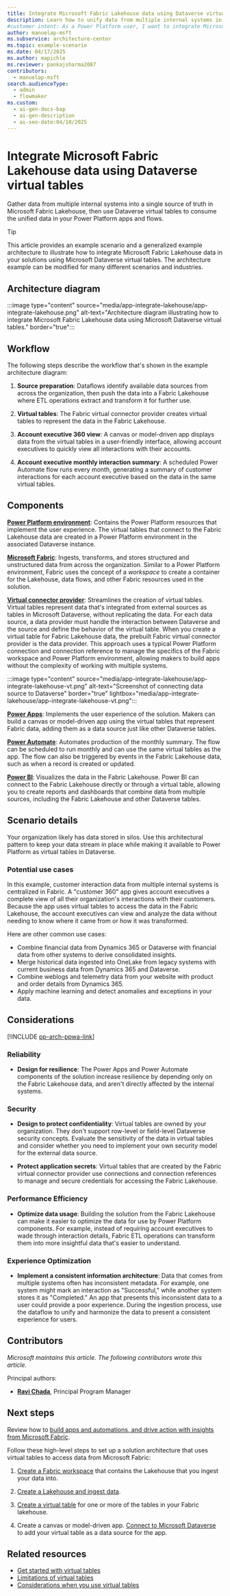 ```yaml
---
title: ​​Integrate Microsoft Fabric Lakehouse data using Dataverse virtual tables
description: Learn how to unify data from multiple internal systems in Microsoft Fabric Lakehouse and access it in Power Platform solutions using Dataverse virtual tables.
#customer intent: As a Power Platform user, I want to integrate Microsoft Fabric Lakehouse data using Microsoft Dataverse virtual tables so that I can gather data from multiple internal systems for use in Power Apps or Power Automate.
author: manuelap-msft
ms.subservice: architecture-center
ms.topic: example-scenario
ms.date: 04/17/2025
ms.author: mapichle
ms.reviewer: pankajsharma2087
contributors:
  - manuelap-msft
search.audienceType:
  - admin
  - flowmaker
ms.custom:
  - ai-gen-docs-bap
  - ai-gen-description
  - ai-seo-date:04/10/2025
---
```


# ​​Integrate Microsoft Fabric Lakehouse data using Dataverse virtual tables

Gather data from multiple internal systems into a single source of truth in Microsoft Fabric Lakehouse, then use Dataverse virtual tables to consume the unified data in your Power Platform apps and flows. 

> [!TIP]
> This article provides an example scenario and a generalized example architecture to illustrate how to integrate Microsoft Fabric Lakehouse data in your solutions using Microsoft Dataverse virtual tables. The architecture example can be modified for many different scenarios and industries.

## Architecture diagram

:::image type="content" source="media/app-integrate-lakehouse/app-integrate-lakehouse.png" alt-text="Architecture diagram illustrating how to integrate Microsoft Fabric Lakehouse data using Microsoft Dataverse virtual tables." border="true":::

## Workflow

The following steps describe the workflow that's shown in the example architecture diagram:

1. **Source preparation**: Dataflows identify available data sources from across the organization, then push the data into a Fabric Lakehouse where ETL operations extract and transform it for further use.

1. **Virtual tables**: The Fabric virtual connector provider creates virtual tables to represent the data in the Fabric Lakehouse.

1. **Account executive 360 view**: A canvas or model-driven app displays data from the virtual tables in a user-friendly interface, allowing account executives to quickly view all interactions with their accounts.

1. **Account executive monthly interaction summary**: A scheduled Power Automate flow runs every month, generating a summary of customer interactions for each account executive based on the data in the same virtual tables.

## Components

[**Power Platform environment**](/power-platform/admin/environments-overview): Contains the Power Platform resources that implement the user experience. The virtual tables that connect to the Fabric Lakehouse data are created in a Power Platform environment in the associated Dataverse instance.

[**Microsoft Fabric**](/fabric/fundamentals/microsoft-fabric-overview): Ingests, transforms, and stores structured and unstructured data from across the organization. Similar to a Power Platform environment, Fabric uses the concept of a *workspace* to create a container for the Lakehouse, data flows, and other Fabric resources used in the solution.

[**Virtual connector provider**](/power-apps/maker/data-platform/create-virtual-tables-using-connectors?tabs=fabric): Streamlines the creation of virtual tables. Virtual tables represent data that's integrated from external sources as tables in Microsoft Dataverse, without replicating the data. For each data source, a data provider must handle the interaction between Dataverse and the source and define the behavior of the virtual table. When you create a virtual table for Fabric Lakehouse data, the prebuilt Fabric virtual connector provider is the data provider. This approach uses a typical Power Platform connection and connection reference to manage the specifics of the Fabric workspace and Power Platform environment, allowing makers to build apps without the complexity of working with multiple systems.

:::image type="content" source="media/app-integrate-lakehouse/app-integrate-lakehouse-vt.png" alt-text="Screenshot of connecting data source to Dataverse" border="true" lightbox="media/app-integrate-lakehouse/app-integrate-lakehouse-vt.png":::

[**Power Apps**](/power-apps/): Implements the user experience of the solution. Makers can build a canvas or model-driven app using the virtual tables that represent Fabric data, adding them as a data source just like other Dataverse tables.

[**Power Automate**](/power-automate/): Automates production of the monthly summary. The flow can be scheduled to run monthly and can use the same virtual tables as the app. The flow can also be triggered by events in the Fabric Lakehouse data, such as when a record is created or updated.

[**Power BI**](/power-bi/): Visualizes the data in the Fabric Lakehouse. Power BI can connect to the Fabric Lakehouse directly or through a virtual table, allowing you to create reports and dashboards that combine data from multiple sources, including the Fabric Lakehouse and other Dataverse tables.

## Scenario details

Your organization likely has data stored in silos. Use this architectural pattern to keep your data stream in place while making it available to Power Platform as virtual tables in Dataverse.

### Potential use cases

In this example, customer interaction data from multiple internal systems is centralized in Fabric. A "customer 360" app gives account executives a complete view of all their organization's interactions with their customers. Because the app uses virtual tables to access the data in the Fabric Lakehouse, the account executives can view and analyze the data without needing to know where it came from or how it was transformed.

Here are other common use cases:

- Combine financial data from Dynamics 365 or Dataverse with financial data from other systems to derive consolidated insights.
- Merge historical data ingested into OneLake from legacy systems with current business data from Dynamics 365 and Dataverse.
- Combine weblogs and telemetry data from your website with product and order details from Dynamics 365.
- Apply machine learning and detect anomalies and exceptions in your data.

## Considerations

[!INCLUDE [pp-arch-ppwa-link](../../includes/pp-arch-ppwa-link.md)]

### Reliability

- **Design for resilience**: The Power Apps and Power Automate components of the solution increase resilience by depending only on the Fabric Lakehouse data, and aren't directly affected by the internal systems.

### Security

- **Design to protect confidentiality**: Virtual tables are owned by your organization. They don't support row-level or field-level Dataverse security concepts. Evaluate the sensitivity of the data in virtual tables and consider whether you need to implement your own security model for the external data source.

- **Protect application secrets**: Virtual tables that are created by the Fabric virtual connector provider use connections and connection references to manage and secure credentials for accessing the Fabric Lakehouse.

### Performance Efficiency

- **Optimize data usage**: Building the solution from the Fabric Lakehouse can make it easier to optimize the data for use by Power Platform components. For example, instead of requiring account executives to wade through interaction details, Fabric ETL operations can transform them into more insightful data that's easier to understand.

### Experience Optimization

- **Implement a consistent information architecture**: Data that comes from multiple systems often has inconsistent metadata. For example, one system might mark an interaction as "Successful," while another system stores it as "Completed." An app that presents this inconsistent data to a user could provide a poor experience. During the ingestion process, use the dataflow to unify and harmonize the data to present a consistent experience for users.

## Contributors

_Microsoft maintains this article. The following contributors wrote this article._

Principal authors:

- **[Ravi Chada](https://www.linkedin.com/in/ravi-chada/)**, Principal Program Manager

## Next steps

Review how to [build apps and automations, and drive action with insights from Microsoft Fabric](/power-apps/maker/data-platform/azure-synapse-link-build-apps-with-fabric).

Follow these high-level steps to set up a solution architecture that uses virtual tables to access data from Microsoft Fabric:

1. [Create a Fabric workspace](/fabric/data-engineering/tutorial-lakehouse-get-started) that contains the Lakehouse that you ingest your data into.

1. [Create a Lakehouse and ingest data](/fabric/data-engineering/tutorial-build-lakehouse).

1. [Create a virtual table](/power-apps/maker/data-platform/azure-synapse-link-build-apps-with-fabric#create-a-virtual-table-with-fabric-data) for one or more of the tables in your Fabric lakehouse.

1. Create a canvas or model-driven app. [Connect to Microsoft Dataverse](/power-apps/maker/canvas-apps/connections/connection-common-data-service) to add your virtual table as a data source for the app.

## Related resources

- [Get started with virtual tables](/power-apps/developer/data-platform/virtual-entities/get-started-ve)
- [Limitations of virtual tables](/power-apps/developer/data-platform/virtual-entities/get-started-ve#limitations-of-virtual-tables)
- [Considerations when you use virtual tables](/power-apps/maker/data-platform/create-edit-virtual-entities#considerations-when-you-use-virtual-tables)
